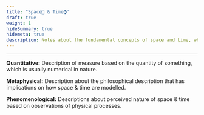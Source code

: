 ```yaml
---
title: "Space🌌 & Time⌚"
draft: true
weight: 1
hideSummary: true
hidemeta: true
description: Notes about the fundamental concepts of space and time, which cover quantitative, metaphysical, and phenomenological descriptions.
---
```


---

**Quantitative:** Description of measure based on the quantity of something, which is usually numerical in nature.

**Metaphysical:** Description about the philosophical description that has implications on how space & time are modelled.

**Phenomenological:**  Descriptions about perceived nature of space & time based on observations of physical processes. 
